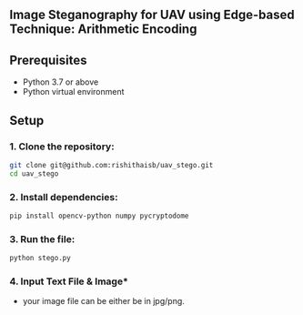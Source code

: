 ## Image Steganography for UAV using Edge-based Technique: Arithmetic Encoding 
## Prerequisites
- Python 3.7 or above
- Python virtual environment

## Setup
### 1. Clone the repository:
```bash
git clone git@github.com:rishithaisb/uav_stego.git
cd uav_stego
```
### 2. Install dependencies:
```bash
pip install opencv-python numpy pycryptodome
```
### 3. Run the file:
```bash
python stego.py
```
### 4. Input Text File & Image*
* your image file can be either be in jpg/png.

